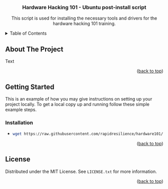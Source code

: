 <!-- PROJECT LOGO -->
<br />
<div align="center">
 <!-- <a href="https://github.com/github_username/repo_name">
    <img src="images/logo.png" alt="Logo" width="80" height="80">
  </a> -->

<h3 align="center">Hardware Hacking 101 - Ubuntu post-install script</h3>

  <p align="center">
    This script is used for installing the necessary tools and drivers for 
the hardware hacking 101 training. 
    <br />
  </p>
</div>



<!-- TABLE OF CONTENTS -->
<details>
  <summary>Table of Contents</summary>
  <ol>
    <li>
      <a href="#getting-started">Getting Started</a>
      <ul>
        <li><a href="#installation">Installation</a></li>
      </ul>
    </li>
    <li><a href="#license">License</a></li>
  </ol>
</details>

<!-- ABOUT THE PROJECT -->
## About The Project

<!-- [![Product Name Screen Shot][product-screenshot]](https://example.com) -->

Text
<p align="right">(<a href="#readme-top">back to top</a>)</p>


<!-- GETTING STARTED -->
## Getting Started

This is an example of how you may give instructions on setting up your 
project locally.
To get a local copy up and running follow these simple example steps.

<!-- ### Prerequisites

This is an example of how to list things you need to use the software and 
how to install them.
* curl
  ```sh
  sudo apt-get install -y curl
  ```
-->
### Installation
*
  ```sh
  wget https://raw.githubusercontent.com/rapidresilience/hardware101/main/install.sh -O - | bash
   ```

<p align="right">(<a href="#readme-top">back to top</a>)</p>

<!-- LICENSE -->
## License

Distributed under the MIT License. See `LICENSE.txt` for more information.

<p align="right">(<a href="#readme-top">back to top</a>)</p>



